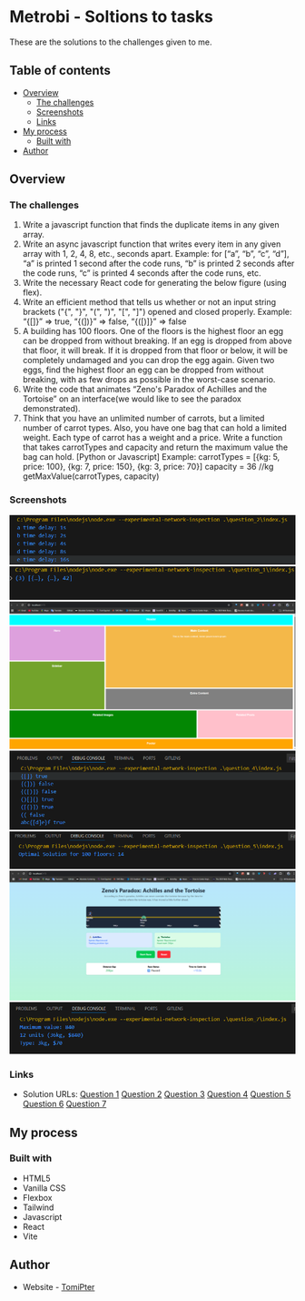 # Metrobi - Soltions to tasks

These are the solutions to the challenges given to me.

## Table of contents

- [Overview](#overview)
  - [The challenges](#the-challenge)
  - [Screenshots](#screenshots)
  - [Links](#links)
- [My process](#my-process)
  - [Built with](#built-with)
- [Author](#author)

## Overview

### The challenges

1. Write a javascript function that finds the duplicate items in any given array.
2. Write an async javascript function that writes every item in any given array with 1, 2, 4, 8, etc., seconds apart. Example: for [“a”, “b”, “c”, “d”], “a” is printed 1 second after the code runs, “b” is printed 2 seconds after the code runs, “c” is printed 4 seconds after the code runs, etc.
3. Write the necessary React code for generating the below figure (using flex).
4. Write an efficient method that tells us whether or not an input string brackets ("{", "}", "(", ")", "[", "]") opened and closed properly. Example: “{[]}” => true, “{(])}” => false, “{([)]}” => false
5. A building has 100 floors. One of the floors is the highest floor an egg can be dropped from without breaking. If an egg is dropped from above that floor, it will break. If it is dropped from that floor or below, it will be completely undamaged and you can drop the egg again. Given two eggs, find the highest floor an egg can be dropped from without breaking, with as few drops as possible in the worst-case scenario.
6. Write the code that animates “Zeno's Paradox of Achilles and the Tortoise” on an interface(we would like to see the paradox demonstrated).
7. Think that you have an unlimited number of carrots, but a limited number of carrot types. Also, you have one bag that can hold a limited weight. Each type of carrot has a weight and a price. Write a function that takes carrotTypes and capacity and return the maximum value the bag can hold. [Python or Javascript]
   Example:
   carrotTypes = [{kg: 5, price: 100}, {kg: 7, price: 150}, {kg: 3, price: 70}] capacity = 36 //kg
   getMaxValue(carrotTypes, capacity)

### Screenshots

![question 1](image.png)
![question 2](image-1.png)
![question 3](image-3.png)
![question 4](image-2.png)
![question 5](image-4.png)
![question 6](image-5.png)
![question 7](image-6.png)

### Links

- Solution URLs:
  [Question 1](https://github.com/Tomi-pter/Metrobi_tasks/tree/main/question_1)
  [Question 2](https://github.com/Tomi-pter/Metrobi_tasks/tree/main/question_2)
  [Question 3](https://github.com/Tomi-pter/Metrobi_tasks/tree/main/question_3)
  [Question 4](https://github.com/Tomi-pter/Metrobi_tasks/tree/main/question_4)
  [Question 5](https://github.com/Tomi-pter/Metrobi_tasks/tree/main/question_5)
  [Question 6](https://github.com/Tomi-pter/Metrobi_tasks/tree/main/question_6)
  [Question 7](https://github.com/Tomi-pter/Metrobi_tasks/tree/main/question_7)

## My process

### Built with

- HTML5
- Vanilla CSS
- Flexbox
- Tailwind
- Javascript
- React
- Vite

## Author

- Website - [TomiPter](https://www.tomipter.com)
